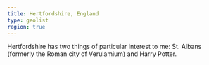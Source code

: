 ```yaml
---
title: Hertfordshire, England
type: geolist
region: true
---
```

Hertfordshire has two things of particular interest to me: St. Albans (formerly the Roman city of Verulamium) and Harry Potter. 